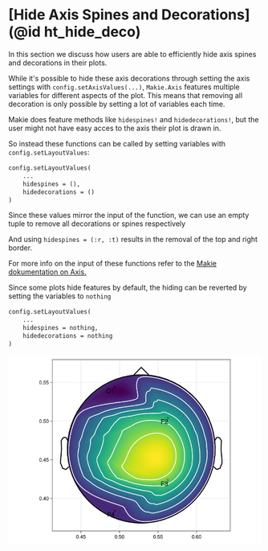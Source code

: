 # [Hide Axis Spines and Decorations](@id ht_hide_deco)

In this section we discuss how users are able to efficiently hide axis spines and decorations in their plots.

While it's possible to hide these axis decorations through setting the axis settings with `config.setAxisValues(...)`, `Makie.Axis` features multiple variables for different aspects of the plot. This means that removing all decoration is only possible by setting a lot of variables each time.

Makie does feature methods like `hidespines!` and `hidedecorations!`, but the user might not have easy acces to the axis their plot is drawn in.

So instead these functions can be called by setting variables with `config.setLayoutValues`:

```
config.setLayoutValues(
    ...
    hidespines = (),
    hidedecorations = ()
)
```

Since these values mirror the input of the function, we can use an empty tuple to remove all decorations or spines respectively


And using `hidespines = (:r, :t)` results in the removal of the top and right border.


For more info on the input of these functions refer to the [Makie dokumentation on Axis.](https://makie.juliaplots.org/v0.15.2/examples/layoutables/axis/#hiding_axis_spines_and_decorations)

Since some plots hide features by default, the hiding can be reverted by setting the variables to `nothing`

```
config.setLayoutValues(
    ...
    hidespines = nothing,
    hidedecorations = nothing
)
```


![Topoplot with all axis spines and decorations enabled](../images/spine_topo.png)

